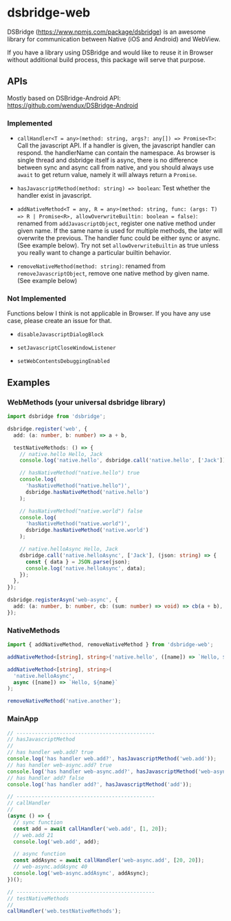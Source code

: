 # dsbridge-web

DSBridge (https://www.npmjs.com/package/dsbridge) is an awesome library for communication between Native (iOS and Android) and WebView.

If you have a library using DSBridge and would like to reuse it in Browser without additional build process, this package will serve that purpose.

## APIs

Mostly based on DSBridge-Android API: https://github.com/wendux/DSBridge-Android

### Implemented

- `callHandler<T = any>(method: string, args?: any[]) => Promise<T>`: Call the javascript API. If a handler is given, the javascript handler can respond. the handlerName can contain the namespace. As browser is single thread and dsbridge itself is async, there is no difference between sync and async call from native, and you should always use `await` to get return value, namely it will always return a `Promise`.

- `hasJavascriptMethod(method: string) => boolean`: Test whether the handler exist in javascript.

- `addNativeMethod<T = any, R = any>(method: string, func: (args: T) => R | Promise<R>, allowOverwriteBuiltin: boolean = false)`: renamed from `addJavascriptObject`, register one native method under given name. If the same name is used for multiple methods, the later will overwrite the previous. The handler func could be either sync or async. (See example below). Try not set `allowOverwriteBuiltin` as true unless you really want to change a particular builtin behavior.

- `removeNativeMethod(method: string)`: renamed from `removeJavascriptObject`, remove one native method by given name. (See example below)

### Not Implemented

Functions below I think is not applicable in Browser. If you have any use case, please create an issue for that.

- `disableJavascriptDialogBlock`

- `setJavascriptCloseWindowListener`

- `setWebContentsDebuggingEnabled`

## Examples

### WebMethods (your universal dsbridge library)

```ts
import dsbridge from 'dsbridge';

dsbridge.register('web', {
  add: (a: number, b: number) => a + b,

  testNativeMethods: () => {
    // native.hello Hello, Jack
    console.log('native.hello', dsbridge.call('native.hello', ['Jack']));

    // hasNativeMethod("native.hello") true
    console.log(
      'hasNativeMethod("native.hello")',
      dsbridge.hasNativeMethod('native.hello')
    );

    // hasNativeMethod("native.world") false
    console.log(
      'hasNativeMethod("native.world")',
      dsbridge.hasNativeMethod('native.world')
    );

    // native.helloAsync Hello, Jack
    dsbridge.call('native.helloAsync', ['Jack'], (json: string) => {
      const { data } = JSON.parse(json);
      console.log('native.helloAsync', data);
    });
  },
});

dsbridge.registerAsyn('web-async', {
  add: (a: number, b: number, cb: (sum: number) => void) => cb(a + b),
});
```

### NativeMethods

```ts
import { addNativeMethod, removeNativeMethod } from 'dsbridge-web';

addNativeMethod<[string], string>('native.hello', ([name]) => `Hello, ${name}`);

addNativeMethod<[string], string>(
  'native.helloAsync',
  async ([name]) => `Hello, ${name}`
);

removeNativeMethod('native.another');
```

### MainApp

```ts
// ---------------------------------------------
// hasJavascriptMethod
//
// has handler web.add? true
console.log('has handler web.add?', hasJavascriptMethod('web.add'));
// has handler web-async.add? true
console.log('has handler web-async.add?', hasJavascriptMethod('web-async.add'));
// has handler add? false
console.log('has handler add?', hasJavascriptMethod('add'));

// ---------------------------------------------
// callHandler
//
(async () => {
  // sync function
  const add = await callHandler('web.add', [1, 20]);
  // web.add 21
  console.log('web.add', add);

  // async function
  const addAsync = await callHandler('web-async.add', [20, 20]);
  // web-async.addAsync 40
  console.log('web-async.addAsync', addAsync);
})();

// ---------------------------------------------
// testNativeMethods
//
callHandler('web.testNativeMethods');
```
